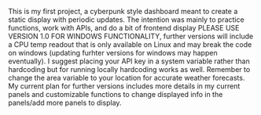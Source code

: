 This is my first project, a cyberpunk style dashboard meant to create a static display with periodic updates. The intention was mainly to practice functions, work with APIs, and do a bit of frontend display
PLEASE USE VERSION 1.0 FOR WINDOWS FUNCTIONALITY, further versions will include a CPU temp readout that is only available on Linux and may break the code on windows (updating furhter versions for windows may happen eventually).
I suggest placing your API key in a system variable rather than hardcoding but for running locally hardcoding works as well.
Remember to change the area variable to your location for accurate weather forecasts.
My current plan for further versions includes more details in my current panels and customizable functions to change displayed info in the panels/add more panels to display.
